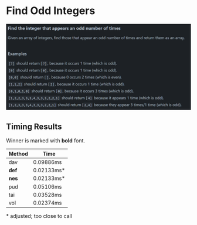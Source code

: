 # Find Odd Integers

![Problem](pic_1.1.png)

## Timing Results

Winner is marked with __bold__ font.

| Method | Time |
| - | - |
| dav | 0.09886ms |
| __def__ | 0.02133ms* |
| __nes__ | 0.02133ms* |
| pud | 0.05106ms |
| tai | 0.03528ms |
| vol | 0.02374ms |

\* adjusted; too close to call
